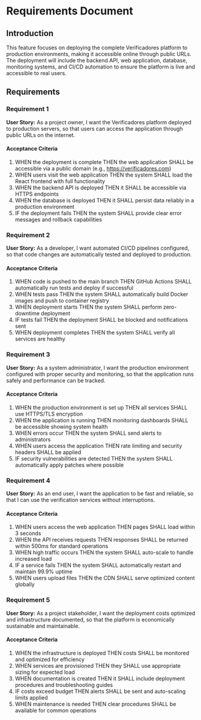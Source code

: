# Requirements Document

## Introduction

This feature focuses on deploying the complete Verificadores platform to production environments, making it accessible online through public URLs. The deployment will include the backend API, web application, database, monitoring systems, and CI/CD automation to ensure the platform is live and accessible to real users.

## Requirements

### Requirement 1

**User Story:** As a project owner, I want the Verificadores platform deployed to production servers, so that users can access the application through public URLs on the internet.

#### Acceptance Criteria

1. WHEN the deployment is complete THEN the web application SHALL be accessible via a public domain (e.g., https://verificadores.com)
2. WHEN users visit the web application THEN the system SHALL load the React frontend with full functionality
3. WHEN the backend API is deployed THEN it SHALL be accessible via HTTPS endpoints
4. WHEN the database is deployed THEN it SHALL persist data reliably in a production environment
5. IF the deployment fails THEN the system SHALL provide clear error messages and rollback capabilities

### Requirement 2

**User Story:** As a developer, I want automated CI/CD pipelines configured, so that code changes are automatically tested and deployed to production.

#### Acceptance Criteria

1. WHEN code is pushed to the main branch THEN GitHub Actions SHALL automatically run tests and deploy if successful
2. WHEN tests pass THEN the system SHALL automatically build Docker images and push to container registry
3. WHEN deployment starts THEN the system SHALL perform zero-downtime deployment
4. IF tests fail THEN the deployment SHALL be blocked and notifications sent
5. WHEN deployment completes THEN the system SHALL verify all services are healthy

### Requirement 3

**User Story:** As a system administrator, I want the production environment configured with proper security and monitoring, so that the application runs safely and performance can be tracked.

#### Acceptance Criteria

1. WHEN the production environment is set up THEN all services SHALL use HTTPS/TLS encryption
2. WHEN the application is running THEN monitoring dashboards SHALL be accessible showing system health
3. WHEN errors occur THEN the system SHALL send alerts to administrators
4. WHEN users access the application THEN rate limiting and security headers SHALL be applied
5. IF security vulnerabilities are detected THEN the system SHALL automatically apply patches where possible

### Requirement 4

**User Story:** As an end user, I want the application to be fast and reliable, so that I can use the verification services without interruptions.

#### Acceptance Criteria

1. WHEN users access the web application THEN pages SHALL load within 3 seconds
2. WHEN the API receives requests THEN responses SHALL be returned within 500ms for standard operations
3. WHEN high traffic occurs THEN the system SHALL auto-scale to handle increased load
4. IF a service fails THEN the system SHALL automatically restart and maintain 99.9% uptime
5. WHEN users upload files THEN the CDN SHALL serve optimized content globally

### Requirement 5

**User Story:** As a project stakeholder, I want the deployment costs optimized and infrastructure documented, so that the platform is economically sustainable and maintainable.

#### Acceptance Criteria

1. WHEN the infrastructure is deployed THEN costs SHALL be monitored and optimized for efficiency
2. WHEN services are provisioned THEN they SHALL use appropriate sizing for expected load
3. WHEN documentation is created THEN it SHALL include deployment procedures and troubleshooting guides
4. IF costs exceed budget THEN alerts SHALL be sent and auto-scaling limits applied
5. WHEN maintenance is needed THEN clear procedures SHALL be available for common operations